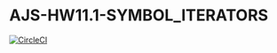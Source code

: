 # AJS-HW11.1-SYMBOL_ITERATORS

[![CircleCI](https://circleci.com/gh/Sych95/AJS-HW11.1-SYMBOL_ITERATORS/tree/master.svg?style=svg)](https://circleci.com/gh/Sych95/AJS-HW11.1-SYMBOL_ITERATORS/tree/master)
